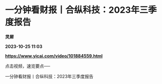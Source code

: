 # 一分钟看财报丨合纵科技：2023年三季度报告
**灵犀**

**2023-10-25 11:03**

**https://www.yicai.com/video/101884559.html**

点击视频，速览要点──

一分钟看财报丨合纵科技：2023年三季度报告